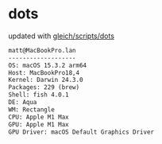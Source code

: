 # dots

updated with [gleich/scripts/dots](https://github.com/gleich/scripts/tree/main/dots)

```txt
matt@MacBookPro.lan 
------------------- 
OS: macOS 15.3.2 arm64 
Host: MacBookPro18,4 
Kernel: Darwin 24.3.0 
Packages: 229 (brew) 
Shell: fish 4.0.1 
DE: Aqua 
WM: Rectangle 
CPU: Apple M1 Max 
GPU: Apple M1 Max 
GPU Driver: macOS Default Graphics Driver
```